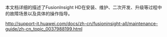 本文档详细的描述了FusionInsight HD在安装、维护、二次开发、升级等过程中的故障场景以及具体的操作指导。

http://support-it.huawei.com/docs/zh-cn/fusioninsight-all/maintenance-guide/zh-cn_topic_0037988199.html

